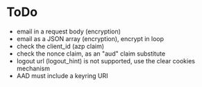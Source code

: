 # ToDo

* email in a request body (encryption)
* email as a JSON array (encryption), encrypt in loop
* check the client_id (azp claim)
* check the nonce claim, as an "aud" claim substitute
* logout url (logout_hint) is not supported, use the clear cookies mechanism
* AAD must include a keyring URI
